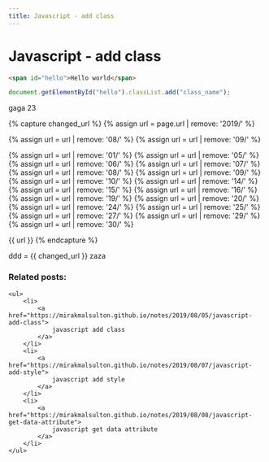 ```yaml
---
title: Javascript - add class
---
```


<h1 class="header">Javascript - add class</h1>

```html
<span id="hello">Hello world</span>
```
```javascript
document.getElementById("hello").classList.add("class_name");
```

gaga 23

{% capture changed_url %}
  {% assign url = page.url | remove: '2019/' %}

  {% assign url = url | remove: '08/' %}
  {% assign url = url | remove: '09/' %}

  {% assign url = url | remove: '01/' %}
  {% assign url = url | remove: '05/' %}
  {% assign url = url | remove: '06/' %}
  {% assign url = url | remove: '07/' %}
  {% assign url = url | remove: '08/' %}
  {% assign url = url | remove: '09/' %}
  {% assign url = url | remove: '10/' %}
  {% assign url = url | remove: '14/' %}
  {% assign url = url | remove: '15/' %}
  {% assign url = url | remove: '16/' %}
  {% assign url = url | remove: '19/' %}
  {% assign url = url | remove: '20/' %}
  {% assign url = url | remove: '24/' %}
  {% assign url = url | remove: '25/' %}
  {% assign url = url | remove: '27/' %}
  {% assign url = url | remove: '29/' %}
  {% assign url = url | remove: '30/' %}

  {{ url }}
{% endcapture %}

ddd = {{ changed_url }}
zaza

<div class="related_posts_block">
    <h3>Related posts:</h3>

    <ul>
        <li>
            <a href="https://mirakmalsulton.github.io/notes/2019/08/05/javascript-add-class">
                javascript add class
            </a>
        </li>
        <li>
            <a href="https://mirakmalsulton.github.io/notes/2019/08/07/javascript-add-style">
                javascript add style
            </a>
        </li>
        <li>
            <a href="https://mirakmalsulton.github.io/notes/2019/08/08/javascript-get-data-attribute">
                javascript get data attribute
            </a>
        </li>
    </ul>
</div>